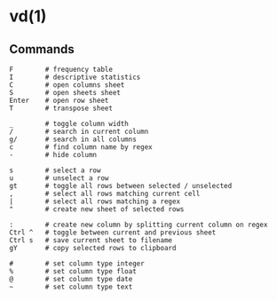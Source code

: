 # vd(1)

## Commands

    F        # frequency table
    I        # descriptive statistics
    C        # open columns sheet
    S        # open sheets sheet
    Enter    # open row sheet
    T        # transpose sheet

    _        # toggle column width
    /        # search in current column
    g/       # search in all columns
    c        # find column name by regex
    -        # hide column

    s        # select a row
    u        # unselect a row
    gt       # toggle all rows between selected / unselected
    ,        # select all rows matching current cell
    |        # select all rows matching a regex
    "        # create new sheet of selected rows

    :        # create new column by splitting current column on regex
    Ctrl ^   # toggle between current and previous sheet
    Ctrl s   # save current sheet to filename
    gY       # copy selected rows to clipboard

    #        # set column type integer
    %        # set column type float
    @        # set column type date
    ~        # set column type text
